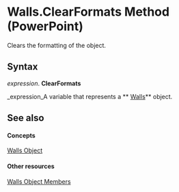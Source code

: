 
# Walls.ClearFormats Method (PowerPoint)

Clears the formatting of the object.


## Syntax

 _expression_. **ClearFormats**

 _expression_A variable that represents a  ** [Walls](b2288a5f-efec-84b4-9a40-d62d61196ac8.md)** object.


## See also


#### Concepts


 [Walls Object](b2288a5f-efec-84b4-9a40-d62d61196ac8.md)
#### Other resources


 [Walls Object Members](6cbc8045-60f8-32f4-4b0f-96615212f572.md)
